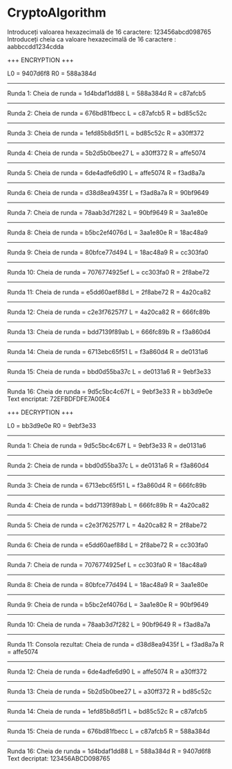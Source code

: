 # CryptoAlgorithm
Introduceți valoarea hexazecimală de 16 caractere: 
123456abcd098765
Introduceți cheia ca valoare hexazecimală de 16 caractere :
aabbccdd1234cdda

+++ ENCRYPTION +++

L0 = 9407d6f8
R0 = 588a384d

-------------
Runda 1:
Cheia de runda = 1d4bdaf1dd88
L = 588a384d
R = c87afcb5

-------------
Runda 2:
Cheia de runda = 676bd81fbecc
L = c87afcb5
R = bd85c52c

-------------
Runda 3:
Cheia de runda = 1efd85b8d5f1
L = bd85c52c
R = a30ff372

-------------
Runda 4:
Cheia de runda = 5b2d5b0bee27
L = a30ff372
R = affe5074

-------------
Runda 5:
Cheia de runda = 6de4adfe6d90
L = affe5074
R = f3ad8a7a

-------------
Runda 6:
Cheia de runda = d38d8ea9435f
L = f3ad8a7a
R = 90bf9649

-------------
Runda 7:
Cheia de runda = 78aab3d7f282
L = 90bf9649
R = 3aa1e80e

-------------
Runda 8:
Cheia de runda = b5bc2ef4076d
L = 3aa1e80e
R = 18ac48a9

-------------
Runda 9:
Cheia de runda = 80bfce77d494
L = 18ac48a9
R = cc303fa0

-------------
Runda 10:
Cheia de runda = 7076774925ef
L = cc303fa0
R = 2f8abe72

-------------
Runda 11:
Cheia de runda = e5dd60aef88d
L = 2f8abe72
R = 4a20ca82

-------------
Runda 12:
Cheia de runda = c2e3f76257f7
L = 4a20ca82
R = 666fc89b

-------------
Runda 13:
Cheia de runda = bdd7139f89ab
L = 666fc89b
R = f3a860d4

-------------
Runda 14:
Cheia de runda = 6713ebc65f51
L = f3a860d4
R = de0131a6

-------------
Runda 15:
Cheia de runda = bbd0d55ba37c
L = de0131a6
R = 9ebf3e33

-------------
Runda 16:
Cheia de runda = 9d5c5bc4c67f
L = 9ebf3e33
R = bb3d9e0e
Text encriptat: 72EFBDFDFE7A00E4

+++ DECRYPTION +++

L0 = bb3d9e0e
R0 = 9ebf3e33

-------------
Runda 1:
Cheia de runda = 9d5c5bc4c67f
L = 9ebf3e33
R = de0131a6

-------------
Runda 2:
Cheia de runda = bbd0d55ba37c
L = de0131a6
R = f3a860d4

-------------
Runda 3:
Cheia de runda = 6713ebc65f51
L = f3a860d4
R = 666fc89b

-------------
Runda 4:
Cheia de runda = bdd7139f89ab
L = 666fc89b
R = 4a20ca82

-------------
Runda 5:
Cheia de runda = c2e3f76257f7
L = 4a20ca82
R = 2f8abe72

-------------
Runda 6:
Cheia de runda = e5dd60aef88d
L = 2f8abe72
R = cc303fa0

-------------
Runda 7:
Cheia de runda = 7076774925ef
L = cc303fa0
R = 18ac48a9

-------------
Runda 8:
Cheia de runda = 80bfce77d494
L = 18ac48a9
R = 3aa1e80e

-------------
Runda 9:
Cheia de runda = b5bc2ef4076d
L = 3aa1e80e
R = 90bf9649

-------------
Runda 10:
Cheia de runda = 78aab3d7f282
L = 90bf9649
R = f3ad8a7a

-------------
Runda 11:
Consola rezultat:
Cheia de runda = d38d8ea9435f
L = f3ad8a7a
R = affe5074

-------------
Runda 12:
Cheia de runda = 6de4adfe6d90
L = affe5074
R = a30ff372

-------------
Runda 13:
Cheia de runda = 5b2d5b0bee27
L = a30ff372
R = bd85c52c

-------------
Runda 14:
Cheia de runda = 1efd85b8d5f1
L = bd85c52c
R = c87afcb5

-------------
Runda 15:
Cheia de runda = 676bd81fbecc
L = c87afcb5
R = 588a384d

-------------
Runda 16:
Cheia de runda = 1d4bdaf1dd88
L = 588a384d
R = 9407d6f8
Text decriptat: 123456ABCD098765

